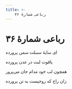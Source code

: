 ```yaml
---
title: >-
    رباعی شمارهٔ ۳۶
---
```

# رباعی شمارهٔ ۳۶

<div class="b" id="bn1"><div class="m1"><p>ای سایهٔ سنبلت سمن پرورده</p></div>
<div class="m2"><p>یاقوت لبت در عدن پرورده</p></div></div>
<div class="b" id="bn2"><div class="m1"><p>همچون لب خود مدام جان می‌پرور</p></div>
<div class="m2"><p>زان راح که روحیست به تن پرورده</p></div></div>